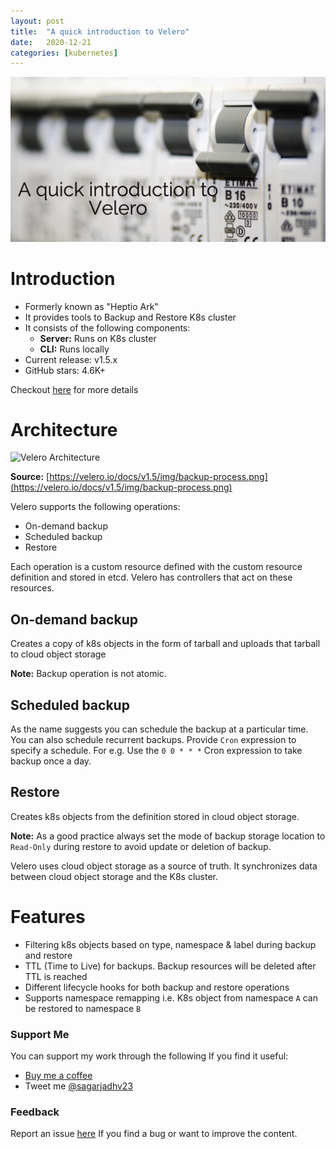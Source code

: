 ```yaml
---
layout: post
title:  "A quick introduction to Velero"
date:   2020-12-21
categories: [kubernetes]
---
```


![A quick introduction to Velero](https://raw.githubusercontent.com/sagar-jadhav/sagar-jadhav.github.io/master/static/img/_posts/overview_velero.png)

# Introduction

- Formerly known as "Heptio Ark"
- It provides tools to Backup and Restore K8s cluster
- It consists of the following components:
    - **Server:** Runs on K8s cluster
    - **CLI:** Runs locally
- Current release: v1.5.x
- GitHub stars: 4.6K+ 

Checkout [here](https://velero.io/) for more details

# Architecture

![Velero Architecture](https://velero.io/docs/v1.5/img/backup-process.png)

**Source:** [https://velero.io/docs/v1.5/img/backup-process.png](https://velero.io/docs/v1.5/img/backup-process.png)

Velero supports the following operations:
- On-demand backup
- Scheduled backup
- Restore

Each operation is a custom resource defined with the custom resource definition and stored in etcd. Velero has controllers that act on these resources.

## On-demand backup
Creates a copy of k8s objects in the form of tarball and uploads that tarball to cloud object storage

**Note:** Backup operation is not atomic.

## Scheduled backup
As the name suggests you can schedule the backup at a particular time. You can also schedule recurrent backups. Provide `Cron` expression to specify a schedule. For e.g. Use the `0 0 * * *` Cron expression to take backup once a day.

## Restore
Creates k8s objects from the definition stored in cloud object storage.

**Note:** As a good practice always set the mode of backup storage location to `Read-Only` during restore to avoid update or deletion of backup.

Velero uses cloud object storage as a source of truth. It synchronizes data between cloud object storage and the K8s cluster.

# Features
- Filtering k8s objects based on type, namespace & label during backup and restore
- TTL (Time to Live) for backups. Backup resources will be deleted after TTL is reached
- Different lifecycle hooks for both backup and restore operations
- Supports namespace remapping i.e. K8s object from namespace `A` can be restored to namespace `B`

### Support Me

You can support my work through the following If you find it useful:

- [Buy me a coffee](https://www.buymeacoffee.com/sagarjadhv23)
- Tweet me [@sagarjadhv23](https://twitter.com/sagarjadhv23)

### Feedback

Report an issue [here](https://github.com/developersthought/roadmap/issues/new) If you find a bug or want to improve the content.